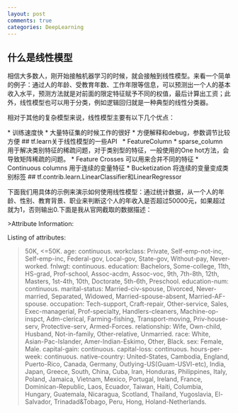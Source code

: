 ```yaml
---
layout: post
comments: true
categories: DeepLearning
---
```

## 什么是线性模型
<p>相信大多数人，刚开始接触机器学习的时候，就会接触到线性模型。来看一个简单的例子：通过人的年龄、受教育年数、工作年限等信息，可以预测出一个人的基本收入水平，预测方法就是对前面的限定特征赋予不同的权值，最后计算出工资；此外，线性模型也可以用于分类，例如逻辑回归就是一种典型的线性分类器。</p>
<p>相对于其他的复杂模型来说，线性模型主要有以下几个优点：</p>  
* 训练速度快
* 大量特征集的时候工作的很好
* 方便解释和debug，参数调节比较方便
## tf.learn关于线性模型的一些API   
* FeatureColumn
* sparse_column 用于解决类别特征的稀疏问题，对于类别型的特征，一般使用的One hot方法，会导致矩阵稀疏的问题。
* Feature Crosses 可以用来合并不同的特征
* Continuous columns 用于连续的变量特征
* Bucketization 将连续的变量变成类别标签
## tf.contrib.learn.LinearClassifier和LinearRegressor 
<p>下面我们用具体的示例来演示如何使用线性模型：通过统计数据，从一个人的年龄、性别、教育背景、职业来判断这个人的年收入是否超过50000元，如果超过就为1，否则输出0.下面是我从官网截取的数据描述：</p>
>Attribute Information:

Listing of attributes: 

> 50K, <=50K. 
age: continuous. 
workclass: Private, Self-emp-not-inc, Self-emp-inc, Federal-gov, Local-gov, State-gov, Without-pay, Never-worked. 
fnlwgt: continuous. 
education: Bachelors, Some-college, 11th, HS-grad, Prof-school, Assoc-acdm, Assoc-voc, 9th, 7th-8th, 12th, Masters, 1st-4th, 10th, Doctorate, 5th-6th, Preschool. 
education-num: continuous. 
marital-status: Married-civ-spouse, Divorced, Never-married, Separated, Widowed, Married-spouse-absent, Married-AF-spouse. 
occupation: Tech-support, Craft-repair, Other-service, Sales, Exec-managerial, Prof-specialty, Handlers-cleaners, Machine-op-inspct, Adm-clerical, Farming-fishing, Transport-moving, Priv-house-serv, Protective-serv, Armed-Forces. 
relationship: Wife, Own-child, Husband, Not-in-family, Other-relative, Unmarried. 
race: White, Asian-Pac-Islander, Amer-Indian-Eskimo, Other, Black. 
sex: Female, Male. 
capital-gain: continuous. 
capital-loss: continuous. 
hours-per-week: continuous. 
native-country: United-States, Cambodia, England, Puerto-Rico, Canada, Germany, Outlying-US(Guam-USVI-etc), India, Japan, Greece, South, China, Cuba, Iran, Honduras, Philippines, Italy, Poland, Jamaica, Vietnam, Mexico, Portugal, Ireland, France, Dominican-Republic, Laos, Ecuador, Taiwan, Haiti, Columbia, Hungary, Guatemala, Nicaragua, Scotland, Thailand, Yugoslavia, El-Salvador, Trinadad&Tobago, Peru, Hong, Holand-Netherlands.

